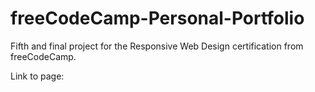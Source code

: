 # freeCodeCamp-Personal-Portfolio
 Fifth and final project for the Responsive Web Design certification from freeCodeCamp.
 
 Link to page: 
